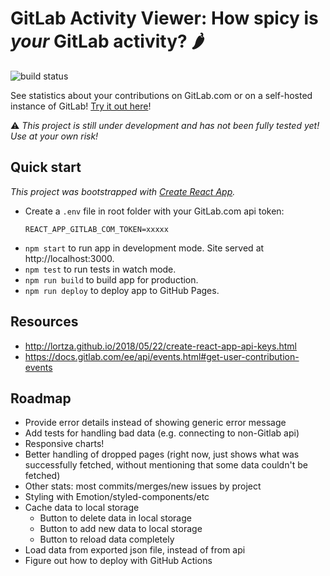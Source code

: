 # GitLab Activity Viewer: How spicy is _your_ GitLab activity? :hot_pepper:

![build status](https://github.com/17cliu/gitlab-activity-viewer/workflows/build/badge.svg)


See statistics about your contributions on GitLab.com or on a self-hosted instance of GitLab! [Try it out here](https://17cliu.github.io/gitlab-activity-viewer/)!

:warning: *This project is still under development and has not been fully tested yet! Use at your own risk!*

## Quick start

_This project was bootstrapped with [Create React App](https://github.com/facebook/create-react-app)._

- Create a `.env` file in root folder with your GitLab.com api token:
    ```
    REACT_APP_GITLAB_COM_TOKEN=xxxxx
    ```
- `npm start` to run app in development mode. Site served at http://localhost:3000.
- `npm test` to run tests in watch mode.
- `npm run build` to build app for production.
- `npm run deploy` to deploy app to GitHub Pages.

## Resources

- http://lortza.github.io/2018/05/22/create-react-app-api-keys.html
- https://docs.gitlab.com/ee/api/events.html#get-user-contribution-events

## Roadmap

- Provide error details instead of showing generic error message
- Add tests for handling bad data (e.g. connecting to non-Gitlab api)
- Responsive charts!
- Better handling of dropped pages (right now, just shows what was successfully
  fetched, without mentioning that some data couldn't be fetched)
- Other stats: most commits/merges/new issues by project
- Styling with Emotion/styled-components/etc
- Cache data to local storage
    - Button to delete data in local storage
    - Button to add new data to local storage
    - Button to reload data completely
- Load data from exported json file, instead of from api
- Figure out how to deploy with GitHub Actions
